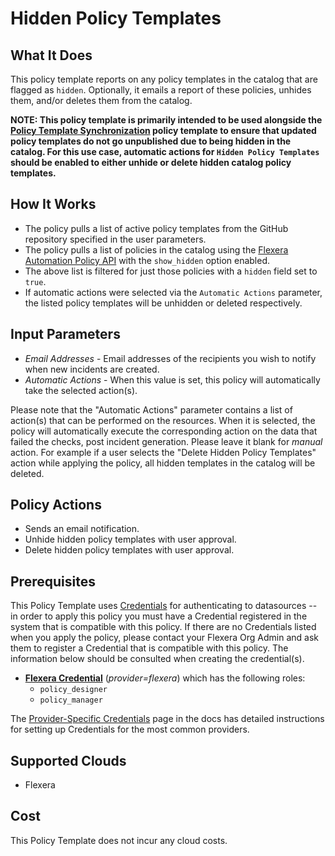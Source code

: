 # Hidden Policy Templates

## What It Does

This policy template reports on any policy templates in the catalog that are flagged as `hidden`. Optionally, it emails a report of these policies, unhides them, and/or deletes them from the catalog.

__NOTE: This policy template is primarily intended to be used alongside the [Policy Template Synchronization](https://github.com/flexera-public/policy_templates/tree/master/tools/catalog_management/policy_sync) policy template to ensure that updated policy templates do not go unpublished due to being hidden in the catalog. For this use case, automatic actions for `Hidden Policy Templates` should be enabled to either unhide or delete hidden catalog policy templates.__

## How It Works

- The policy pulls a list of active policy templates from the GitHub repository specified in the user parameters.
- The policy pulls a list of policies in the catalog using the [Flexera Automation Policy API](https://reference.rightscale.com/governance-policies/) with the `show_hidden` option enabled.
- The above list is filtered for just those policies with a `hidden` field set to `true`.
- If automatic actions were selected via the `Automatic Actions` parameter, the listed policy templates will be unhidden or deleted respectively.

## Input Parameters

- *Email Addresses* - Email addresses of the recipients you wish to notify when new incidents are created.
- *Automatic Actions* - When this value is set, this policy will automatically take the selected action(s).

Please note that the "Automatic Actions" parameter contains a list of action(s) that can be performed on the resources. When it is selected, the policy will automatically execute the corresponding action on the data that failed the checks, post incident generation. Please leave it blank for *manual* action.
For example if a user selects the "Delete Hidden Policy Templates" action while applying the policy, all hidden templates in the catalog will be deleted.

## Policy Actions

- Sends an email notification.
- Unhide hidden policy templates with user approval.
- Delete hidden policy templates with user approval.

## Prerequisites

This Policy Template uses [Credentials](https://docs.flexera.com/flexera/EN/Automation/ManagingCredentialsExternal.htm) for authenticating to datasources -- in order to apply this policy you must have a Credential registered in the system that is compatible with this policy. If there are no Credentials listed when you apply the policy, please contact your Flexera Org Admin and ask them to register a Credential that is compatible with this policy. The information below should be consulted when creating the credential(s).

- [**Flexera Credential**](https://docs.flexera.com/flexera/EN/Automation/ProviderCredentials.htm) (*provider=flexera*) which has the following roles:
  - `policy_designer`
  - `policy_manager`

The [Provider-Specific Credentials](https://docs.flexera.com/flexera/EN/Automation/ProviderCredentials.htm) page in the docs has detailed instructions for setting up Credentials for the most common providers.

## Supported Clouds

- Flexera

## Cost

This Policy Template does not incur any cloud costs.
